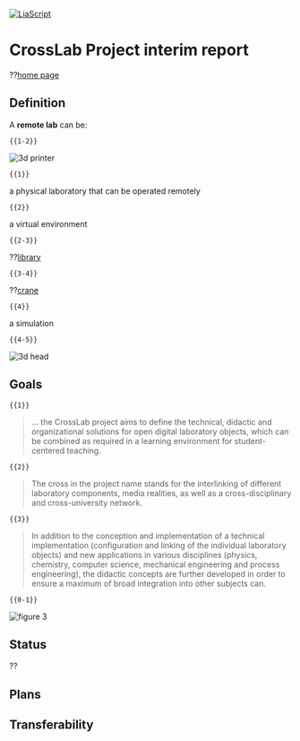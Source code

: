 <!--
author:   Mark Jacob
email:    mark.jacob@iuz.tu-freiberg.de
version:  0.1.0
language: en
narrator: US English Female

comment:  This is the first update for colleagues.
          Please let me know if you need more info.

icon: https://upload.wikimedia.org/wikipedia/commons/2/28/Logo_TU_Freiberg.svg
-->

[![LiaScript](https://raw.githubusercontent.com/LiaScript/LiaScript/master/badges/course.svg)](https://LiaScript.github.io/course/?https://raw.githubusercontent.com/TUBAF-IUZ-LiaScript/crosslab/blob/main/Project_update_1.md)

# CrossLab Project interim report

??[home page](https://cross-lab.org/)

## Definition

A **remote lab** can be:

    {{1-2}}
![3d printer](https://cdn.shopify.com/s/files/1/0637/7517/8972/products/Tronxy-VEHO-3D-Printer-02.jpg?v=1668672953)

    {{1}}
a physical laboratory that can be operated remotely

    {{2}}
a virtual environment

    {{2-3}}
??[library](https://sketchfab.com/3d-models/medieval-library-model-pack-low-poly-3d-model-3e54dac0803c4bf282fcfa7aad1e3d9b)

    {{3-4}}
??[crane](https://sketchfab.com/3d-models/tower-crane-c3e832c886be447a843d8285566b6cda)

    {{4}}
a simulation

    {{4-5}}
![3d head](https://www.physikinstrumente.de/fileadmin/_processed_/1/1/csm_Physik-Instrumente-PIVirtualMove_509bf01095.jpg)

## Goals

    {{1}}
> ... the CrossLab project aims to define the technical, didactic and organizational solutions for open digital laboratory objects, which can be combined as required in a learning environment for student-centered teaching.

    {{2}}
> The cross in the project name stands for the interlinking of different laboratory components, media realities, as well as a cross-disciplinary and cross-university network.

    {{3}}
> In addition to the conception and implementation of a technical implementation (configuration and linking of the individual laboratory objects) and new applications in various disciplines (physics, chemistry, computer science, mechanical engineering and process engineering), the didactic concepts are further developed in order to ensure a maximum of broad integration into other subjects can.

    {{0-1}}
![figure 3](https://media.springernature.com/full/springer-static/image/chp%3A10.1007%2F978-3-658-32849-8_31/MediaObjects/493946_1_De_31_Fig3_HTML.png?as=webp)

## Status

??[](https://liascript.github.io/course/?https://raw.githubusercontent.com/Mr-Nair/Hiwi-Arduino/main/README.md#1)

## Plans

## Transferability